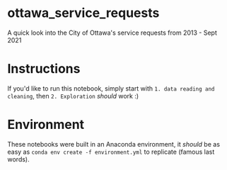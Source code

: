 # ottawa_service_requests
A quick look into the City of Ottawa's service requests from 2013 - Sept 2021

# Instructions
If you'd like to run this notebook, simply start with `1. data reading and cleaning`, then `2. Exploration` _should_ work :)

# Environment
These notebooks were built in an Anaconda environment, it _should_ be as easy as `conda env create -f environment.yml` to replicate (famous last words).
